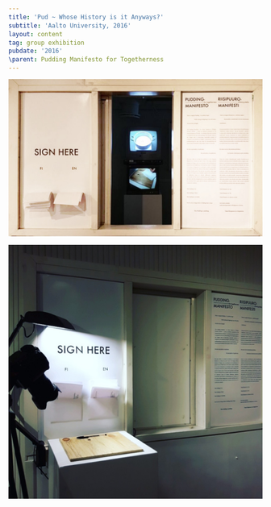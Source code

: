 ```yaml
---
title: 'Pud ~ Whose History is it Anyways?'
subtitle: 'Aalto University, 2016'
layout: content
tag: group exhibition
pubdate: '2016'
\parent: Pudding Manifesto for Togetherness
---
```

![](https://raw.githubusercontent.com/mpalash/aliakbarmehta/master/assets/img/pudding-manifesto_installation-view-cropped_2016.jpg)

![](/assets/img/pudding-manifesto_installation-view-manifesto-and-pledge_2016.jpg)
